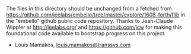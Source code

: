 The files in this directory should be unchanged from a fetched from
https://github.com/jeelabs/embello/tree/master/explore/1608-forth/flib
in the "embello" github public code repository.  Thanks to Jean-Claude
Wippler at http://jeelabs.org/ and https://github.com/jcw for making
this foundational code available to bootstrap progress on this
project.

- Louis Mamakos, louis.mamakos@transsys.com
